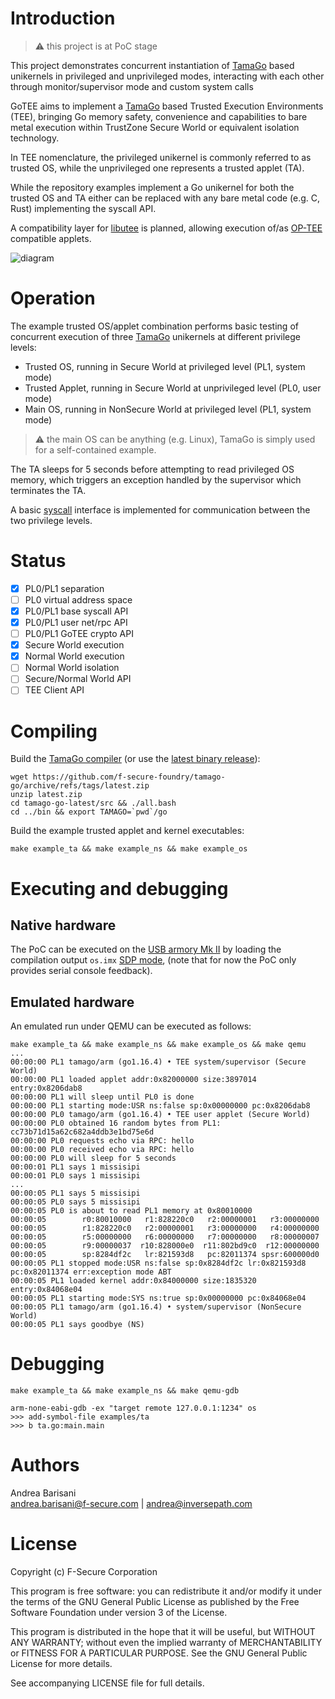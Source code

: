 Introduction
============

> :warning: this project is at PoC stage

This project demonstrates concurrent instantiation of
[TamaGo](https://github.com/f-secure-foundry/tamago) based unikernels in
privileged and unprivileged modes, interacting with each other through
monitor/supervisor mode and custom system calls

GoTEE aims to implement a [TamaGo](https://github.com/f-secure-foundry/tamago)
based Trusted Execution Environments (TEE), bringing Go memory safety,
convenience and capabilities to bare metal execution within TrustZone Secure
World or equivalent isolation technology.

In TEE nomenclature, the privileged unikernel is commonly referred to as
trusted OS, while the unprivileged one represents a trusted applet (TA).

While the repository examples implement a Go unikernel for both the trusted OS
and TA either can be replaced with any bare metal code (e.g.  C, Rust)
implementing the syscall API.

A compatibility layer for
[libutee](https://optee.readthedocs.io/en/latest/architecture/libraries.html#libutee)
is planned, allowing execution of/as [OP-TEE](https://www.op-tee.org/)
compatible applets.

![diagram](https://github.com/f-secure-foundry/GoTEE/wiki/images/diagram.jpg)

Operation
=========

The example trusted OS/applet combination performs basic testing of concurrent
execution of three [TamaGo](https://github.com/f-secure-foundry/tamago)
unikernels at different privilege levels:

 * Trusted OS, running in Secure World at privileged level (PL1, system mode)
 * Trusted Applet, running in Secure World at unprivileged level (PL0, user mode)
 * Main OS, running in NonSecure World at privileged level (PL1, system mode)

> :warning: the main OS can be anything (e.g. Linux), TamaGo is simply used for
> a self-contained example.

The TA sleeps for 5 seconds before attempting to read privileged OS memory,
which triggers an exception handled by the supervisor which terminates the TA.

A basic [syscall](https://github.com/f-secure-foundry/GoTEE/blob/master/syscall/syscall.go)
interface is implemented for communication between the two privilege levels.

Status
======

- [x] PL0/PL1 separation
- [ ] PL0 virtual address space
- [x] PL0/PL1 base syscall API
- [x] PL0/PL1 user net/rpc API
- [ ] PL0/PL1 GoTEE crypto API
- [x] Secure World execution
- [x] Normal World execution
- [ ] Normal World isolation
- [ ] Secure/Normal World API
- [ ] TEE Client API

Compiling
=========

Build the [TamaGo compiler](https://github.com/f-secure-foundry/tamago-go)
(or use the [latest binary release](https://github.com/f-secure-foundry/tamago-go/releases/latest)):

```
wget https://github.com/f-secure-foundry/tamago-go/archive/refs/tags/latest.zip
unzip latest.zip
cd tamago-go-latest/src && ./all.bash
cd ../bin && export TAMAGO=`pwd`/go
```

Build the example trusted applet and kernel executables:

```
make example_ta && make example_ns && make example_os
```

Executing and debugging
=======================

Native hardware
---------------

The PoC can be executed on the [USB armory Mk II](https://github.com/f-secure-foundry/usbarmory/wiki)
by loading the compilation output `os.imx` [SDP mode](https://github.com/f-secure-foundry/usbarmory/wiki/Boot-Modes-(Mk-II)#serial-download-protocol-sdp),
(note that for now the PoC only provides serial console feedback).

Emulated hardware
-----------------

An emulated run under QEMU can be executed as follows:

```
make example_ta && make example_ns && make example_os && make qemu
...
00:00:00 PL1 tamago/arm (go1.16.4) • TEE system/supervisor (Secure World)
00:00:00 PL1 loaded applet addr:0x82000000 size:3897014 entry:0x8206dab8
00:00:00 PL1 will sleep until PL0 is done
00:00:00 PL1 starting mode:USR ns:false sp:0x00000000 pc:0x8206dab8
00:00:00 PL0 tamago/arm (go1.16.4) • TEE user applet (Secure World)
00:00:00 PL0 obtained 16 random bytes from PL1: cc73b71d15a62c682a4ddb3e1bd75e6d
00:00:00 PL0 requests echo via RPC: hello
00:00:00 PL0 received echo via RPC: hello
00:00:00 PL0 will sleep for 5 seconds
00:00:01 PL1 says 1 missisipi
00:00:01 PL0 says 1 missisipi
...
00:00:05 PL1 says 5 missisipi
00:00:05 PL0 says 5 missisipi
00:00:05 PL0 is about to read PL1 memory at 0x80010000
00:00:05        r0:80010000   r1:828220c0   r2:00000001   r3:00000000
00:00:05        r1:828220c0   r2:00000001   r3:00000000   r4:00000000
00:00:05        r5:00000000   r6:00000000   r7:00000000   r8:00000007
00:00:05        r9:00000037  r10:828000e0  r11:802bd9c0  r12:00000000
00:00:05        sp:8284df2c   lr:821593d8   pc:82011374 spsr:600000d0
00:00:05 PL1 stopped mode:USR ns:false sp:0x8284df2c lr:0x821593d8 pc:0x82011374 err:exception mode ABT
00:00:05 PL1 loaded kernel addr:0x84000000 size:1835320 entry:0x84068e04
00:00:05 PL1 starting mode:SYS ns:true sp:0x00000000 pc:0x84068e04
00:00:05 PL1 tamago/arm (go1.16.4) • system/supervisor (NonSecure World)
00:00:05 PL1 says goodbye (NS)
```

Debugging
=========

```
make example_ta && make example_ns && make qemu-gdb
```

```
arm-none-eabi-gdb -ex "target remote 127.0.0.1:1234" os
>>> add-symbol-file examples/ta
>>> b ta.go:main.main
```

Authors
=======

Andrea Barisani  
andrea.barisani@f-secure.com | andrea@inversepath.com  

License
=======

Copyright (c) F-Secure Corporation

This program is free software: you can redistribute it and/or modify it under
the terms of the GNU General Public License as published by the Free Software
Foundation under version 3 of the License.

This program is distributed in the hope that it will be useful, but WITHOUT ANY
WARRANTY; without even the implied warranty of MERCHANTABILITY or FITNESS FOR A
PARTICULAR PURPOSE. See the GNU General Public License for more details.

See accompanying LICENSE file for full details.
